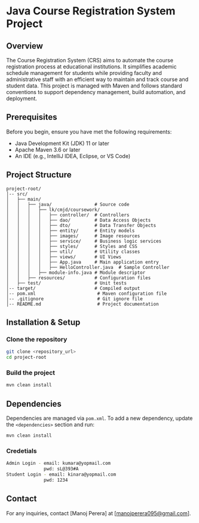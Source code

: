 # Java Course Registration System Project

## Overview
The Course Registration System (CRS) aims to automate the course registration process at educational institutions. It simplifies academic schedule management for students while providing faculty and administrative staff with an efficient way to maintain and track course and student data. This project is managed with Maven and follows standard conventions to support dependency management, build automation, and deployment.

## Prerequisites
Before you begin, ensure you have met the following requirements:

- Java Development Kit (JDK) 11 or later
- Apache Maven 3.6 or later
- An IDE (e.g., IntelliJ IDEA, Eclipse, or VS Code)

## Project Structure
```
project-root/
│-- src/
│   ├── main/
│   │   ├── java/                # Source code
│   │   │   ├── lk/cmjd/coursework/
│   │   │   │   ├── controller/  # Controllers
│   │   │   │   ├── dao/         # Data Access Objects
│   │   │   │   ├── dto/         # Data Transfer Objects
│   │   │   │   ├── entity/      # Entity models
│   │   │   │   ├── images/      # Image resources
│   │   │   │   ├── service/     # Business logic services
│   │   │   │   ├── styles/      # Styles and CSS
│   │   │   │   ├── util/        # Utility classes
│   │   │   │   ├── views/       # UI Views
│   │   │   │   ├── App.java     # Main application entry
│   │   │   │   ├── HelloController.java  # Sample Controller
│   │   │   ├── module-info.java # Module descriptor
│   │   ├── resources/           # Configuration files
│   ├── test/                    # Unit tests
│-- target/                      # Compiled output
│-- pom.xml                       # Maven configuration file
│-- .gitignore                    # Git ignore file
│-- README.md                     # Project documentation
```

## Installation & Setup
### Clone the repository
```sh
git clone <repository_url>
cd project-root
```

### Build the project
```sh
mvn clean install
```





## Dependencies
Dependencies are managed via `pom.xml`. To add a new dependency, update the `<dependencies>` section and run:
```sh
mvn clean install
```

### Credetials
```sh
Admin Login - email: kumara@yopmail.com
              pwd: sL@393#A
Student Login - email: kinara@yopmail.com
              pwd: 1234
```


## Contact
For any inquiries, contact [Manoj Perera] at [manojperera095@gmail.com].

